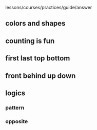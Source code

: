 lessons/courses/practices/guide/answer

## colors and shapes

## counting is fun

## first last top bottom

## front behind up down 

## logics 

### pattern

### opposite

